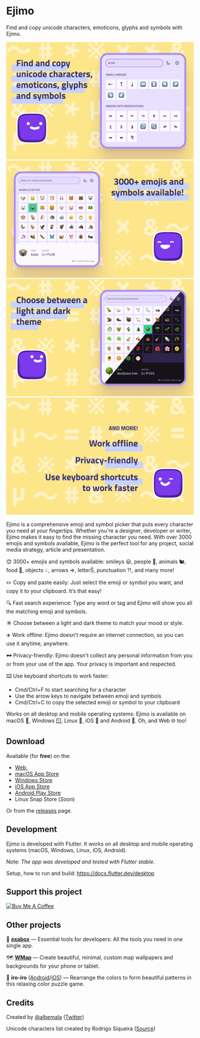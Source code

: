 # Ejimo

Find and copy unicode characters, emoticons, glyphs and symbols with Ejimo.

<img src="app-store-assets/screenshots/1.0/screenshot-01.png" alt="Ejimo screenshot 1" width="540"/>
<img src="app-store-assets/screenshots/1.0/screenshot-02.png" alt="Ejimo screenshot 2" width="540"/>
<img src="app-store-assets/screenshots/1.0/screenshot-03.png" alt="Ejimo screenshot 3" width="540"/>
<img src="app-store-assets/screenshots/1.0/screenshot-04.png" alt="Ejimo screenshot 4" width="540"/>

Ejimo is a comprehensive emoji and symbol picker that puts every character you need at your fingertips. Whether you're a
designer, developer or writer, Ejimo makes it easy to find the missing character you need. With over 3000 emojis and
symbols available, Ejimo is the perfect tool for any project, social media strategy, article and presentation.

😊 3000+ emojis and symbols available: smileys 😃, people 👥, animals 🐿️, food 🍄, objects 💡, arrows ⇒, letterŠ,
punctuation ⁈, and many more!

✏️️ Copy and paste easily: Just select the emoji or symbol you want, and copy it to your clipboard. It’s that easy!

🔍 Fast search experience: Type any word or tag and Ejimo will show you all the matching emoji and symbols.

☀️ Choose between a light and dark theme to match your mood or style.

✈️ Work offline: Ejimo doesn't require an internet connection, so you can use it anytime, anywhere.

🕶️ Privacy-friendly: Ejimo doesn't collect any personal information from you or from your use of the app. Your privacy is
important and respected.

⌨️ Use keyboard shortcuts to work faster:

- Cmd/Ctrl+F to start searching for a character
- Use the arrow keys to navigate between emoji and symbols
- Cmd/Ctrl+C to copy the selected emoji or symbol to your clipboard

Works on all desktop and mobile operating systems: Ejimo is available on macOS 🍏, Windows 🪟, Linux 🐧, iOS 📱 and Android 🤖. 
Oh, and Web 🌐 too!

## Download

Available (for **free**) on the:

- [Web](https://ejimo-app.web.app),
- [macOS App Store](https://apps.apple.com/us/app/ejimo/id1598944603)
- [Windows Store](https://apps.microsoft.com/store/detail/ejimo/9PF0Q1XP8LCX)
- [iOS App Store](https://apps.apple.com/us/app/ejimo/id1598944603)
- [Android Play Store](https://play.google.com/store/apps/details?id=me.albemala.ejimo)
- Linux Snap Store (_Soon_)

Or from the [releases](https://github.com/albemala/emoji-picker/releases) page.

## Development

Ejimo is developed with Flutter. It works on all desktop and mobile operating systems (macOS, Windows, Linux, iOS, Android).

Note: _The app was developed and tested with Flutter stable_.

Setup, how to run and build: https://docs.flutter.dev/desktop

## Support this project

<a href="https://www.buymeacoffee.com/albemala" target="_blank"><img src="https://cdn.buymeacoffee.com/buttons/v2/default-yellow.png" alt="Buy Me A Coffee" style="height: 60px !important;width: 217px !important;" ></a>

## Other projects

🧰 **[exabox](https://exabox.app/)** — Essential tools for developers: All the tools you need in one single app.

[//]: # (😃 **[Ejimo]&#40;https://github.com/albemala/emoji-picker&#41;** — Emoji and symbol picker)

🗺️ **[WMap](https://wmap.albemala.me/)** — Create beautiful, minimal, custom map wallpapers and backgrounds for your phone or tablet.

🎨 **iro-iro** ([Android](https://play.google.com/store/search?q=iro-iro)/[iOS](https://apps.apple.com/us/app/iro-iro-relaxing-color-puzzle/id1563030881/)) — Rearrange the colors to form beautiful patterns in this relaxing color puzzle game.

## Credits

Created by [@albemala](https://github.com/albemala) ([Twitter](https://twitter.com/albemala))

Unicode characters list created by Rodrigo Siqueira ([Source](https://gist.github.com/ivandrofly/0fe20773bd712b303f78))

